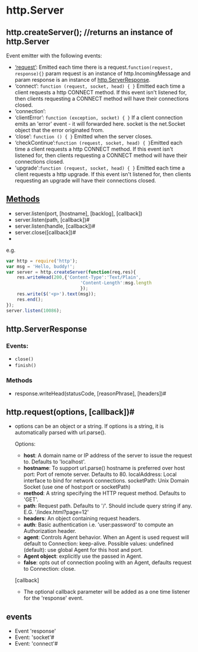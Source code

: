 # http.Server
## http.createServer(); //returns an instance of http.Server
Event emitter with the following events:

* [‘request’](http://nodejs.org/api/http.html#http_event_request): Emitted each time there is a request.`function(request, response){}` param request is an instance of http.IncomingMessage and param response is an instance of [http.ServerResponse](http://nodejs.org/api/http.html#http_class_http_serverresponse). 
* ‘connect’: `function (request, socket, head) { }` Emitted each time a client requests a http CONNECT method. If this event isn't listened for, then clients requesting a CONNECT method will have their connections closed.
* ‘connection’:
* ‘clientError’: `function (exception, socket) { }` If a client connection emits an 'error' event - it will forwarded here.
socket is the net.Socket object that the error originated from.
* ‘close’: `function () { }` Emitted when the server closes.
* ‘checkContinue’:`function (request, socket, head) { }`Emitted each time a client requests a http CONNECT method. If this event isn't listened for, then clients requesting a CONNECT method will have their connections closed.
* 'upgrade':`function (request, socket, head) { }` Emitted each time a client requests a http upgrade. If this event isn't listened for, then clients requesting an upgrade will have their connections closed.

## [Methods](http://nodejs.org/api/http.html#http_server_listen_port_hostname_backlog_callback)
* server.listen(port, [hostname], [backlog], [callback])
* server.listen(path, [callback])#
* server.listen(handle, [callback])#
* server.close([callback])#
* 

e.g.

```javascript
var http = require('http');
var msg = 'Hello, buddy!';
var server = http.createServer(function(req,res){
	res.writeHead(200,{'Content-Type':'Text/Plain',
							'Content-Length':msg.length
							});
	res.write($('<p>').text(msg));
	res.end();
});
server.listen(10086);

```

## http.ServerResponse
### Events:
* `close()`
* `finish()`

### Methods
* response.writeHead(statusCode, [reasonPhrase], [headers])#

## http.request(options, [callback])#

* options can be an object or a string. If options is a string, it is automatically parsed with url.parse().

	Options:

	* **host**: A domain name or IP address of the server to issue the request to. Defaults to 'localhost'.
	* **hostname**: To support url.parse() hostname is preferred over host
	port: Port of remote server. Defaults to 80.
	localAddress: Local interface to bind for network connections.
	socketPath: Unix Domain Socket (use one of host:port or socketPath)
	* **method**: A string specifying the HTTP request method. Defaults to 'GET'.
	* **path**: Request path. Defaults to '/'. Should include query string if any. E.G. '/index.html?page=12'
	* **headers**: An object containing request headers.
	* **auth**: Basic authentication i.e. 'user:password' to compute an Authorization header.
	* **agent**: Controls Agent behavior. When an Agent is used request will default to Connection: keep-alive. Possible values:
	undefined (default): use global Agent for this host and port.
	* **Agent object**: explicitly use the passed in Agent.
	* **false**: opts out of connection pooling with an Agent, defaults request to Connection: close.

	[callback]

	* The optional callback parameter will be added as a one time listener for the 'response' event.



## events

* Event 'response'
* Event: 'socket'#
* Event: 'connect'#

